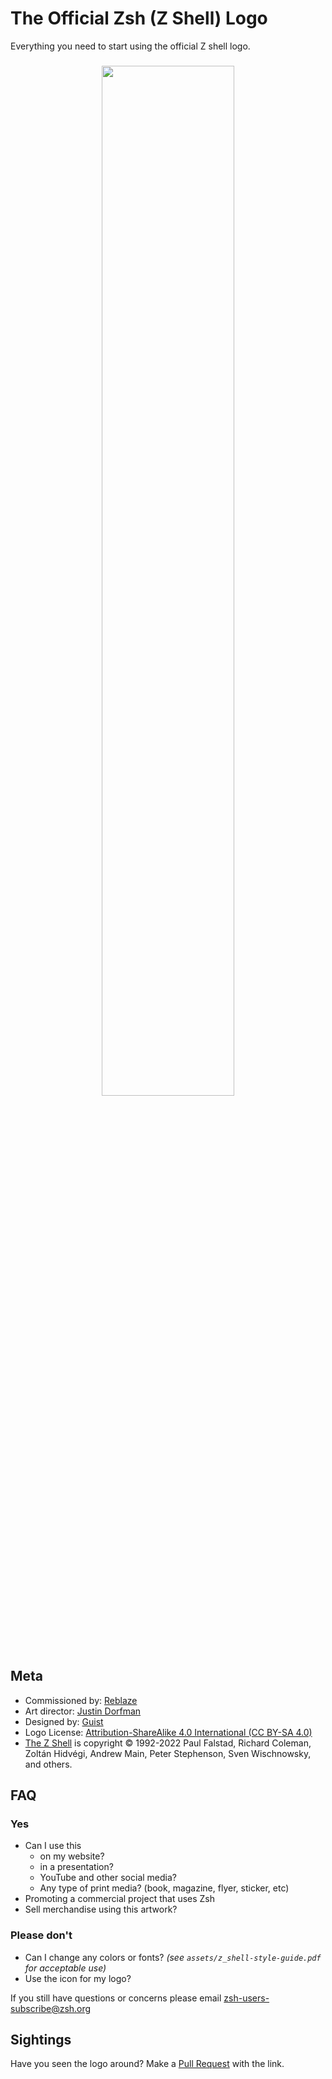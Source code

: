 # The Official Zsh (Z Shell) Logo
Everything you need to start using the official Z shell logo.

<h3 align="center">
<img width="65%" src="https://p21.p4.n0.cdn.getcloudapp.com/items/5zuL7J5E/c41ceca9-6478-4f3b-b5cd-9e16e50cf4d9.svg">
</h3>

## Meta

* Commissioned by: [Reblaze](https://www.reblaze.com)
* Art director: [Justin Dorfman](https://linktr.ee/jdorfman)
* Designed by: [Guist](https://twitter.com/g_uist)
* Logo License: [Attribution-ShareAlike 4.0 International (CC BY-SA 4.0)](https://creativecommons.org/licenses/by-sa/4.0/)
* [The Z Shell](https://www.zsh.org/) is copyright © 1992-2022 Paul Falstad, Richard Coleman,
Zoltán Hidvégi, Andrew Main, Peter Stephenson, Sven Wischnowsky, and others.

## FAQ

### Yes

* Can I use this
  * on my website?
  * in a presentation?
  * YouTube and other social media?
  * Any type of print media? (book, magazine, flyer, sticker, etc)
* Promoting a commercial project that uses Zsh
* Sell merchandise using this artwork?

### Please don't

* Can I change any colors or fonts? _(see `assets/z_shell-style-guide.pdf` for acceptable use)_
* Use the icon for my logo?

If you still have questions or concerns please email <zsh-users-subscribe@zsh.org>

## Sightings

Have you seen the logo around? Make a [Pull Request](https://github.com/Zsh-art/logo/pulls) with the link.
